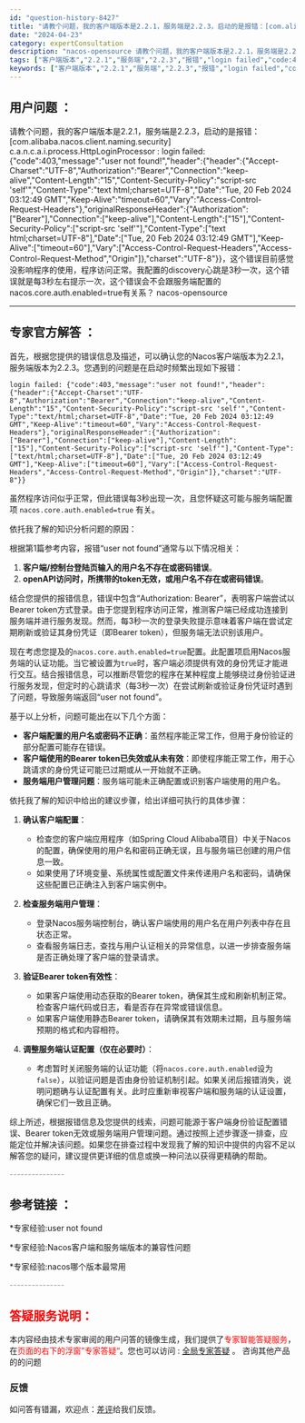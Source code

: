 ```yaml
---
id: "question-history-8427"
title: "请教个问题，我的客户端版本是2.2.1，服务端是2.2.3，启动的是报错：[com.alibaba.nacos.client.naming.security] c.a.n.c.a.i.process.HttpLoginProcessor   : login failed: {code:403,message:user not found!,header:{header:{Accept-Charset:UTF-8,Authorization:Bearer,Connection:keep-alive,Content-Length:15,Content-Security-Policy:script-src 'self',Content-Type:text html;charset=UTF-8,Date:Tue, 20 Feb 2024 03:12:49 GMT,Keep-Alive:timeout=60,Vary:Access-Control-Request-Headers},originalResponseHeader:{Authorization:[Bearer],Connection:[keep-alive],Content-Length:[15],Content-Security-Policy:[script-src 'self'],Content-Type:[text html;charset=UTF-8],Date:[Tue, 20 Feb 2024 03:12:49 GMT],Keep-Alive:[timeout=60],Vary:[Access-Control-Request-Headers,Access-Control-Request-Method,Origin]},charset:UTF-8}}，这个错误目前感觉没影响程序的使用，程序访问正常。我配置的discovery心跳是3秒一次，这个错误就是每3秒左右提示一次，这个错误会不会跟服务端配置的nacos.core.auth.enabled=true有关系？ nacos-opensource"
date: "2024-04-23"
category: expertConsultation
description: "nacos-opensource 请教个问题，我的客户端版本是2.2.1，服务端是2.2.3，启动的是报错：[com.alibaba.nacos.client.naming.security] c.a.n.c.a.i.process.HttpLoginProcessor   : login failed: {code:403,message:user not found!,header:{header:{Accept-Charset:UTF-8,Authorization:Bearer,Connection:keep-alive,Content-Length:15,Content-Security-Policy:script-src 'self',Content-Type:text html;charset=UTF-8,Date:Tue, 20 Feb 2024 03:12:49 GMT,Keep-Alive:timeout=60,Vary:Access-Control-Request-Headers},originalResponseHeader:{Authorization:[Bearer],Connection:[keep-alive],Content-Length:[15],Content-Security-Policy:[script-src 'self'],Content-Type:[text html;charset=UTF-8],Date:[Tue, 20 Feb 2024 03:12:49 GMT],Keep-Alive:[timeout=60],Vary:[Access-Control-Request-Headers,Access-Control-Request-Method,Origin]},charset:UTF-8}}，这个错误目前感觉没影响程序的使用，程序访问正常。我配置的discovery心跳是3秒一次，这个错误就是每3秒左右提示一次，这个错误会不会跟服务端配置的nacos.core.auth.enabled=true有关系？"
tags: ["客户端版本","2.2.1","服务端","2.2.3","报错","login failed","code:403","message:user not found!","Authorization:Bearer","discovery心跳","3秒一次","nacos.core.auth.enabled=true"]
keywords: ["客户端版本","2.2.1","服务端","2.2.3","报错","login failed","code:403","message:user not found!","Authorization:Bearer","discovery心跳","3秒一次","nacos.core.auth.enabled=true"]
---
```


## 用户问题 ： 
 请教个问题，我的客户端版本是2.2.1，服务端是2.2.3，启动的是报错：[com.alibaba.nacos.client.naming.security] c.a.n.c.a.i.process.HttpLoginProcessor   : login failed: {"code":403,"message":"user not found!","header":{"header":{"Accept-Charset":"UTF-8","Authorization":"Bearer","Connection":"keep-alive","Content-Length":"15","Content-Security-Policy":"script-src 'self'","Content-Type":"text html;charset=UTF-8","Date":"Tue, 20 Feb 2024 03:12:49 GMT","Keep-Alive":"timeout=60","Vary":"Access-Control-Request-Headers"},"originalResponseHeader":{"Authorization":["Bearer"],"Connection":["keep-alive"],"Content-Length":["15"],"Content-Security-Policy":["script-src 'self'"],"Content-Type":["text html;charset=UTF-8"],"Date":["Tue, 20 Feb 2024 03:12:49 GMT"],"Keep-Alive":["timeout=60"],"Vary":["Access-Control-Request-Headers","Access-Control-Request-Method","Origin"]},"charset":"UTF-8"}}，这个错误目前感觉没影响程序的使用，程序访问正常。我配置的discovery心跳是3秒一次，这个错误就是每3秒左右提示一次，这个错误会不会跟服务端配置的nacos.core.auth.enabled=true有关系？ nacos-opensource 

---------------
## 专家官方解答 ：

首先，根据您提供的错误信息及描述，可以确认您的Nacos客户端版本为2.2.1，服务端版本为2.2.3。您遇到的问题是在启动时频繁出现如下报错：

```
login failed: {"code":403,"message":"user not found!","header":{"header":{"Accept-Charset":"UTF-8","Authorization":"Bearer","Connection":"keep-alive","Content-Length":"15","Content-Security-Policy":"script-src 'self'","Content-Type":"text/html;charset=UTF-8","Date":"Tue, 20 Feb 2024 03:12:49 GMT","Keep-Alive":"timeout=60","Vary":"Access-Control-Request-Headers"},"originalResponseHeader":{"Authorization":["Bearer"],"Connection":["keep-alive"],"Content-Length":["15"],"Content-Security-Policy":["script-src 'self'"],"Content-Type":["text/html;charset=UTF-8"],"Date":["Tue, 20 Feb 2024 03:12:49 GMT"],"Keep-Alive":["timeout=60"],"Vary":["Access-Control-Request-Headers","Access-Control-Request-Method","Origin"]},"charset":"UTF-8"}}
```

虽然程序访问似乎正常，但此错误每3秒出现一次，且您怀疑这可能与服务端配置项 `nacos.core.auth.enabled=true` 有关。

依托我了解的知识分析问题的原因：

根据第1篇参考内容，报错“user not found”通常与以下情况相关：

1. **客户端/控制台登陆页输入的用户名不存在或密码错误**。
2. **openAPI访问时，所携带的token无效，或用户名不存在或密码错误**。

结合您提供的报错信息，错误中包含“Authorization: Bearer”，表明客户端尝试以Bearer token方式登录。由于您提到程序访问正常，推测客户端已经成功连接到服务端并进行服务发现。然而，每3秒一次的登录失败提示意味着客户端在尝试定期刷新或验证其身份凭证（即Bearer token），但服务端无法识别该用户。

现在考虑您提及的`nacos.core.auth.enabled=true`配置。此配置项启用Nacos服务端的认证功能。当它被设置为`true`时，客户端必须提供有效的身份凭证才能进行交互。结合报错信息，可以推断尽管您的程序在某种程度上能够绕过身份验证进行服务发现，但定时的心跳请求（每3秒一次）在尝试刷新或验证身份凭证时遇到了问题，导致服务端返回“user not found”。

基于以上分析，问题可能出在以下几个方面：

- **客户端配置的用户名或密码不正确**：虽然程序能正常工作，但用于身份验证的部分配置可能存在错误。
- **客户端使用的Bearer token已失效或从未有效**：即使程序能正常工作，用于心跳请求的身份凭证可能已过期或从一开始就不正确。
- **服务端用户管理问题**：服务端可能未正确配置或识别客户端使用的用户名。

依托我了解的知识中给出的建议步骤，给出详细可执行的具体步骤：

1. **确认客户端配置**：
   - 检查您的客户端应用程序（如Spring Cloud Alibaba项目）中关于Nacos的配置，确保使用的用户名和密码正确无误，且与服务端已创建的用户信息一致。
   - 如果使用了环境变量、系统属性或配置文件来传递用户名和密码，请确保这些配置已正确注入到客户端实例中。

2. **检查服务端用户管理**：
   - 登录Nacos服务端控制台，确认客户端使用的用户名在用户列表中存在且状态正常。
   - 查看服务端日志，查找与用户认证相关的异常信息，以进一步排查服务端是否正确处理了客户端的登录请求。

3. **验证Bearer token有效性**：
   - 如果客户端使用动态获取的Bearer token，确保其生成和刷新机制正常。检查客户端代码或日志，看是否存在异常或错误信息。
   - 如果客户端使用静态Bearer token，请确保其有效期未过期，且与服务端预期的格式和内容相符。

4. **调整服务端认证配置（仅在必要时）**：
   - 考虑暂时关闭服务端的认证功能（将`nacos.core.auth.enabled`设为`false`），以验证问题是否由身份验证机制引起。如果关闭后报错消失，说明问题确与认证配置有关。此时应重新审视客户端和服务端的认证设置，确保它们一致且正确。

综上所述，根据报错信息及您提供的线索，问题可能源于客户端身份验证配置错误、Bearer token无效或服务端用户管理问题。通过按照上述步骤逐一排查，应能定位并解决该问题。如果您在排查过程中发现我了解的知识中提供的内容不足以解答您的疑问，建议提供更详细的信息或换一种问法以获得更精确的帮助。


<font color="#949494">---------------</font> 


## 参考链接 ：

*专家经验:user not found 
 
 *专家经验:Nacos客户端和服务端版本的兼容性问题 
 
 *专家经验:nacos哪个版本最常用 


 <font color="#949494">---------------</font> 
 


## <font color="#FF0000">答疑服务说明：</font> 

本内容经由技术专家审阅的用户问答的镜像生成，我们提供了<font color="#FF0000">专家智能答疑服务</font>，在<font color="#FF0000">页面的右下的浮窗”专家答疑“</font>。您也可以访问 : [全局专家答疑](https://opensource.alibaba.com/chatBot) 。 咨询其他产品的的问题

### 反馈
如问答有错漏，欢迎点：[差评](https://ai.nacos.io/user/feedbackByEnhancerGradePOJOID?enhancerGradePOJOId=11611)给我们反馈。
